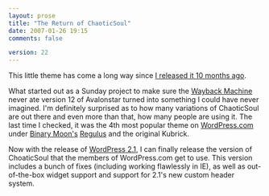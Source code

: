 ```yaml
---
layout: prose
title: "The Return of ChaoticSoul"
date: 2007-01-26 19:15
comments: false

version: 22
---
```


This little theme has come a long way since [I released it 10 months ago][1].

What started out as a Sunday project to make sure the [Wayback Machine][2] never ate version 12 of Avalonstar turned into something I could have never imagined. I'm definitely surprised as to how many variations of ChaoticSoul are out there and even more than that, how many people are using it. The last time I checked, it was the 4th most popular theme on [WordPress.com][3] under [Binary Moon's][4] [Regulus][5] and the original Kubrick.

Now with the release of [WordPress 2.1][6], I can finally release the version of ChoaticSoul that the members of WordPress.com get to use. This version includes a bunch of fixes (including working flawlessly in IE), as well as out-of-the-box widget support and support for 2.1's new custom header system.

[1]: http://avalonstar.com/2006/03/22/introducing-chaoticsoul/
[2]: http://archive.org/
[3]: http://wordpress.com/
[4]: http://www.binarymoon.co.uk/
[5]: http://www.binarymoon.co.uk/projects/regulus/
[6]: http://wordpress.org/
